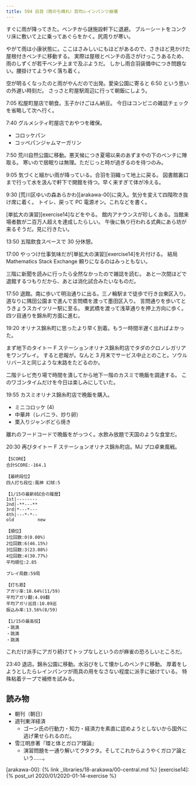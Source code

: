 ```yaml
---
title: 594 日目（雨のち晴れ）百均レインパンツ崩壊
---
```


すぐに雨が降ってきた。ベンチから謎施設軒下に退避。
ブルーシートをコンクリ床に敷いて上に乗ってあぐらをかく。尻周りが寒い。

やがて雨は小康状態に。ここはさみしいにもほどがあるので、さきほど見かけた屋根付きベンチに移動する。
実際は屋根とベンチの高さがけっこうあるため、雨のしずくが若干ベンチ上まで及ぶようだ。
しかし雨合羽装備中につき問題ない。腰掛けてようやく落ち着く。

空が明るくなったのと雨がやんだので出発。愛染公園に寄ると 6:50 という思いの外遅い時刻だ。
さっさと町屋駅周辺に行って朝飯にしよう。

7:05 松屋町屋店で朝食。玉子かけごはん納豆。
今日はコンビニの雑誌チェックを省略して次へ行く。

7:40 グルメシティ町屋店でおやつを確保。

* コロッケパン
* コッペパンジャムマーガリン

7:50 荒川自然公園に移動。悪天候につき夏場以来のあずまやの下のベンチに陣取る。
寒いので居眠りは無理。ただじっと時が過ぎるのを待つのみ。

9:05 気づくと細かい雨が降っている。合羽を羽織って地上に戻る。
図書館裏口まで行って水を汲んで軒下で開館を待つ。早く来すぎて体が冷える。

9:30 [荒川区ゆいの森あらかわ][arakawa-00]に突入。気分を変えて四階吹き抜け席に着く。
トイレ、戻って PC 電源オン。これなどを書く。

[単拡大の演習][exercise14]などをやる。
館内アナウンスが珍しくある。当館来場者数が二百万人超えを達成したらしい。
午後に執り行われる式典にあら坊が来るそうだ。見に行きたい。

13:50 五階飲食スペースで 30 分休憩。

17:00 やっつけ仕事気味だが[単拡大の演習][exercise14]を片付ける。
結局 Mathematics Stack Exchange 頼りになるのはみっともない。

三階に新聞を読みに行ったら全然なかったので雑誌を読む。
あと一次間ほどで退館するつもりだから、あとは消化試合みたいなものだ。

17:50 退館。南に歩いて明治通りに出る。三ノ輪駅まで徒歩で行き台東区入り。
道なりに隅田公園まで進んで言問橋を渡って墨田区入り。
言問通りを歩いてとうきょうスカイツリー駅に至る。
東武橋を渡って浅草通りを押上方向に歩く。四ツ目通りを錦糸町方面に進む。

19:20 オリナス錦糸町に思ったより早く到着。もう一時間半遅く出ればよかった。

まず地下のタイトー F ステーションオリナス錦糸町店でタダのクロノレガリアをワンプレイ。
すると悲報が。なんと 3 月末でサービス中止とのこと。ソウルリバースと同じような末路をたどるのか。

二階テレビ売り場で時間を潰してから地下一階のカスミで晩飯を調達する。
このワゴンタイムだけを今日は楽しみにしていた。

19:55 カスミオリナス錦糸町店で晩飯を購入。

* ミニコロッケ (4)
* 中華丼（レバニラ、炒り卵）
* 栗入りジャンボどら焼き

離れのフードコードで晩飯をがっつく。水飲み放題で天国のような食堂だ。

20:30 再びタイトー F ステーションオリナス錦糸町店。MJ プロ卓東風戦。

```text
【SCORE】
合計SCORE:-164.1

【最終段位】
四人打ち段位:風神 幻球:5

【1/15の最新8試合の履歴】
1st|--------
2nd|-**---**
3rd|*---*---
4th|---*-*--
old         new

【順位】
1位回数:0(0.00%)
2位回数:6(46.15%)
3位回数:3(23.08%)
4位回数:4(30.77%)
平均順位:2.85

プレイ局数:59局

【打ち筋】
アガリ率:18.64%(11/59)
平均アガリ翻:4.09翻
平均アガリ巡目:10.09巡
振込み率:13.56%(8/59)

【1/15の最高役】
・跳満
・跳満
・跳満
```

これだけ派手にアガり続けてトップなしというのが麻雀の恐ろしいところだ。

23:40 退店。錦糸公園に移動。水浴びをして懐かしのベンチに移動。
厚着をしようとしたらレインパンツが雨具の用をなさない程度に派手に破けている。
特殊粘着テープで補修を試みる。

## 読み物

* 朝刊（朝日）
* 週刊東洋経済
  * ゴーン氏の行動力・知力・経済力を素直に認めようとしないから国外に逃げ果せられるのだ。
* 雪江明彦著『環と体とガロア理論』
  * 演習問題を一通り解いてクタクタ。そしてこれからようやくガロア論という……。

[arakawa-00]: {% link _libraries/18-arakawa/00-central.md %}
[exercise14]: {% post_url 2020/01/2020-01-14-exercise %}
